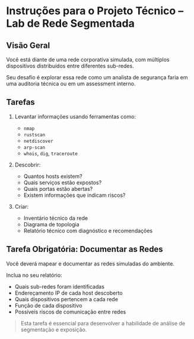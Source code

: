 # Instruções para o Projeto Técnico – Lab de Rede Segmentada

## Visão Geral

Você está diante de uma rede corporativa simulada, com múltiplos dispositivos distribuídos entre diferentes sub-redes.

Seu desafio é explorar essa rede como um analista de segurança faria em uma auditoria técnica ou em um assessment interno.

## Tarefas

1. Levantar informações usando ferramentas como:
   - `nmap`
   - `rustscan`
   - `netdiscover`
   - `arp-scan`
   - `whois`, `dig`, `traceroute`

2. Descobrir:
   - Quantos hosts existem?
   - Quais serviços estão expostos?
   - Quais portas estão abertas?
   - Existem informações que indicam riscos?

3. Criar:
   - Inventário técnico da rede
   - Diagrama de topologia
   - Relatório técnico com diagnóstico e recomendações

## Tarefa Obrigatória: Documentar as Redes

Você deverá mapear e documentar as redes simuladas do ambiente.

Inclua no seu relatório:
- Quais sub-redes foram identificadas
- Endereçamento IP de cada host descoberto
- Quais dispositivos pertencem a cada rede
- Função de cada dispositivo
- Possíveis riscos de comunicação entre redes

> Esta tarefa é essencial para desenvolver a habilidade de análise de segmentação e exposição.
